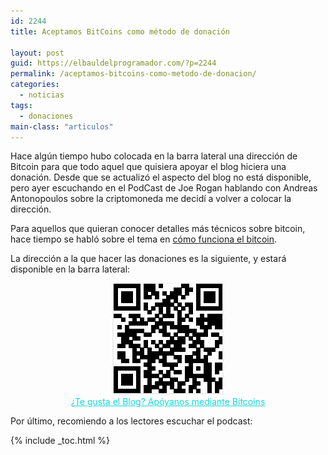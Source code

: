 ```yaml
---
id: 2244
title: Aceptamos BitCoins como método de donación

layout: post
guid: https://elbauldelprogramador.com/?p=2244
permalink: /aceptamos-bitcoins-como-metodo-de-donacion/
categories:
  - noticias
tags:
  - donaciones
main-class: "articulos"
---
```

Hace algún tiempo hubo colocada en la barra lateral una dirección de Bitcoin para que todo aquel que quisiera apoyar el blog hiciera una donación. Desde que se actualizó el aspecto del blog no está disponible, pero ayer escuchando en el PodCast de Joe Rogan hablando con Andreas Antonopoulos sobre la criptomoneda me decidí a volver a colocar la dirección.

Para aquellos que quieran conocer detalles más técnicos sobre bitcoin, hace tiempo se habló sobre el tema en [cómo funciona el bitcoin][1].

La dirección a la que hacer las donaciones es la siguiente, y estará disponible en la barra lateral:  
<!--ad-->

<div style="text-align:center">
  <img src="/assets/img/2014/01/Donar.png"  /><br /><a style="color:rgb(18, 218, 218)" href="bitcoin:1DP3t19aiM1HgtaJbviB4bFvi5jrT5ccqA?label=El%20Baul%20del%20programador">¿Te gusta el Blog? Apóyanos mediante Bitcoins</a>
</div>

Por último, recomiendo a los lectores escuchar el podcast:

<span class='embed-youtube' style='text-align:center; display: block;'></span>



 [1]: https://elbauldelprogramador.com/como-funciona-el-bitcoin-la-cripto-moneda/ "Cómo funciona el Bitcoin, la cripto-moneda"

{% include _toc.html %}
